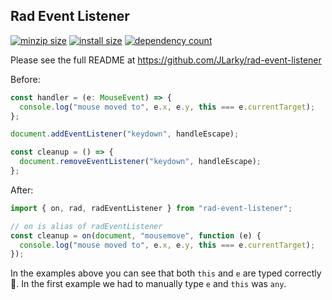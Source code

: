 ## Rad Event Listener

[![minzip size](https://deno.bundlejs.com/?q=rad-event-listener&treeshake=[{on}]&badge=)](https://bundlejs.com/?q=rad-event-listener&treeshake=%5B%7B+on+%7D%5D)
[![install size](https://badgen.deno.dev/packagephobia/install/rad-event-listener)](https://packagephobia.com/result?p=rad-event-listener)
[![dependency count](https://badgen.deno.dev/bundlephobia/dependency-count/rad-event-listener)](https://bundlephobia.com/result?p=rad-event-listener)

Please see the full README at https://github.com/JLarky/rad-event-listener

Before:

```ts
const handler = (e: MouseEvent) => {
  console.log("mouse moved to", e.x, e.y, this === e.currentTarget);
};

document.addEventListener("keydown", handleEscape);

const cleanup = () => {
  document.removeEventListener("keydown", handleEscape);
};
```

After:

```ts
import { on, rad, radEventListener } from "rad-event-listener";

// on is alias of radEventListener
const cleanup = on(document, "mousemove", function (e) {
  console.log("mouse moved to", e.x, e.y, this === e.currentTarget);
});
```

In the examples above you can see that both `this` and `e` are typed correctly 🤯. In the first example we had to manually type `e` and `this` was `any`.
